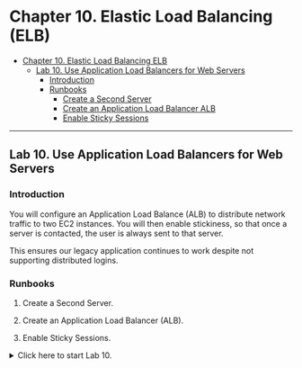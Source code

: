 # Chapter 10. Elastic Load Balancing (ELB)

<!-- TOC -->

- [Chapter 10. Elastic Load Balancing ELB](#chapter-10-elastic-load-balancing-elb)
  - [Lab 10. Use Application Load Balancers for Web Servers](#lab-10-use-application-load-balancers-for-web-servers)
    - [Introduction](#introduction)
    - [Runbooks](#runbooks)
      - [Create a Second Server](#create-a-second-server)
      - [Create an Application Load Balancer ALB](#create-an-application-load-balancer-alb)
      - [Enable Sticky Sessions](#enable-sticky-sessions)

<!-- /TOC -->

---
## Lab 10. Use Application Load Balancers for Web Servers

### Introduction

You will configure an Application Load Balance (ALB) to distribute network traffic to two EC2 instances. You will then enable stickiness, so that once a server is contacted, the user is always sent to that server.

This ensures our legacy application continues to work despite not supporting distributed logins.

### Runbooks

1. Create a Second Server.

2. Create an Application Load Balancer (ALB).

3. Enable Sticky Sessions.

<details>
<summary>Click here to start Lab 10.</summary>

#### 1. Create a Second Server

1. Navigate to the AWS console > EC2 > click **Launch instances**.

2. Enter the following values:
  - Under **Name and Tags**, enter `webserver-02`.
  - Under **Application and OS Images (Amazon Machine Image)**, select Ubuntu > Ubuntu Server 22.04 LTS.
  - Under **Instance Type**, select `t3.micro`.
  - Under **Key pair (login)**, select Proceed without a key pair.
  - Under **Network settings**, click Edit > set Auto-assign Public IP to Enable.
  - Under **Firewall (security groups)**, click Select existing security group > select `EC2SecurityGroup`.

3. Under **Advanced Details**, in the User Data box, enter the following bootstrap script:

```sh
#!/bin/bash
sudo apt-get update -y
sudo apt-get install apache2 unzip -y
echo '<html><center><body bgcolor="black" text="#39ff14" style="font-family: Arial"><h1>Load Balancer Demo</h1><h3>Availability Zone: ' > /var/www/html/index.html
curl http://169.254.169.254/latest/meta-data/placement/availability-zone >> /var/www/html/index.html
echo '</h3> <h3>Instance Id: ' >> /var/www/html/index.html
curl http://169.254.169.254/latest/meta-data/instance-id >> /var/www/html/index.html
echo '</h3> <h3>Public IP: ' >> /var/www/html/index.html
curl http://169.254.169.254/latest/meta-data/public-ipv4 >> /var/www/html/index.html
echo '</h3> <h3>Local IP: ' >> /var/www/html/index.html
curl http://169.254.169.254/latest/meta-data/local-ipv4 >> /var/www/html/index.html
echo '</h3></html> ' >> /var/www/html/index.html
sudo systemctl start apache2
sudo systemctl enable apache2
```

4. Click **Launce Instance** > click the Instance ID, and once it's in the Running state > copy the Public IPv4 address.

5. In a new browser tab, paste the IP address you copied.
  - You should see the load balancer demo page.

#### 2. Create an Application Load Balancer (ALB)

1. Back in the EC2 > click Load Balancers > click **Create Load Balancer**.

2. From the Application Load Balancer card, click Create.
  - For **Load balancer name**, enter `LegacyALB`.
  - Under **Network mapping**, click the VPC dropdown and select the provided VPC.
  - Under **Availability Zones**, select each of `us-east-1a`, `us-east-1b`, `us-east-1c`.
  - Under **Security groups**, deselect the default security group, and from the dropdown select `EC2SecurityGroup`.
  - Under **Listeners and routing**, set the Protocol to HTTP > set Port to 80.

3. Under **Default action**, click Create target group, which will open in a new tab.
  - For **Target group name**, enter `TargetGroup` > click Next.
  - Under **Available instances**, select both targets that are listed > click Include as pending below.
  - Click **Create target group**.

4. Back in the first tab:
  - Under **Default action**, click the refresh button > select the `TargetGroup` you just created.
  - Click **Create load balancer**.

5. On the next screen, click View load balancer.
  - After the load balancer is in an active state, copy its **DNS name**.

6. In a new browser tab, paste the copied DNS name.
  - You should see the load balancer demo page again.
  - The local IP lets you know which instance you were sent to.

#### 3. Enable Sticky Sessions

1. Back to the Load Balancer tab > select the load balancer > click **Listeners and rules**.

2. Click the **TargetGroup** link in the Default action column > select Attributes > click Edit.

3. Check the box next to Stickiness to enable it > set Stickiness type to Load balancer generated cookie > set Stickiness duration to 1 days > click **Save changes**.

4. Back to the browser tab with the load balancer's IP > refresh the browser page.
  - This time, no matter how many times you refresh, it will stay on the same instance (noted by the local IP).
